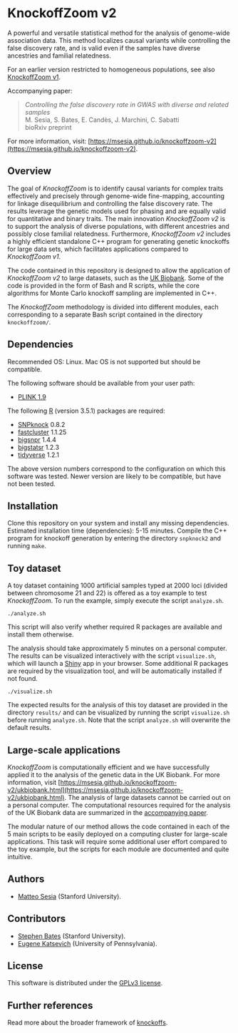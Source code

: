 # KnockoffZoom v2

A powerful and versatile statistical method for the analysis of genome-wide association data.
This method localizes causal variants while controlling the false discovery rate, and is valid even if the samples have diverse ancestries and familial relatedness.

For an earlier version restricted to homogeneous populations, see also [KnockoffZoom v1](https://github.com/msesia/knockoffzoom).

Accompanying paper:
> *Controlling the false discovery rate in GWAS with diverse and related samples* <br />
> M. Sesia, S. Bates, E. Candès, J. Marchini, C. Sabatti <br />
> bioRxiv preprint

For more information, visit: [https://msesia.github.io/knockoffzoom-v2](https://msesia.github.io/knockoffzoom-v2).

## Overview

The goal of *KnockoffZoom* is to identify causal variants for complex traits effectively and precisely through genome-wide fine-mapping, accounting for linkage disequilibrium and controlling the false discovery rate.
The results leverage the genetic models used for phasing and are equally valid for quantitative and binary traits.
The main innovation *KnockoffZoom v2* is to support the analysis of diverse populations, with different ancestries and possibly close familial relatedness.
Furthermore, *KnockoffZoom v2* includes a highly efficient standalone C++ program for generating genetic knockoffs for large data sets, which facilitates applications compared to *KnockoffZoom v1*.

The code contained in this repository is designed to allow the application of *KnockoffZoom v2* to large datasets, such as the [UK Biobank](https://www.ukbiobank.ac.uk/).
Some of the code is provided in the form of Bash and R scripts, while the core algorithms for Monte Carlo knockoff sampling are implemented in C++.

The *KnockoffZoom* methodology is divided into different modules, each corresponding to a separate Bash script contained in the directory `knockoffzoom/`.

## Dependencies

Recommended OS: Linux. Mac OS is not supported but should be compatible.

The following software should be available from your user path:

   - [PLINK 1.9](https://www.cog-genomics.org/plink/1.9/)

The following [R](https://www.r-project.org/) (version 3.5.1) packages are required:

   - [SNPknock](https://msesia.github.io/snpknock/) 0.8.2
   - [fastcluster](https://CRAN.R-project.org/package=fastcluster ) 1.1.25
   - [bigsnpr](https://privefl.github.io/bigsnpr/) 1.4.4
   - [bigstatsr](https://privefl.github.io/bigstatsr/) 1.2.3
   - [tidyverse](https://www.tidyverse.org/) 1.2.1
   
The above version numbers correspond to the configuration on which this software was tested. Newer version are likely to be compatible, but have not been tested.

## Installation

Clone this repository on your system and install any missing dependencies. Estimated installation time (dependencies): 5-15 minutes.
Compile the C++ program for knockoff generation by entering the directory `snpknock2` and running `make`.

## Toy dataset

A toy dataset containing 1000 artificial samples typed at 2000 loci (divided between chromosome 21 and 22) is offered as a toy example to test *KnockoffZoom*. To run the example, simply execute the script `analyze.sh`.

```{bash}
./analyze.sh
```

This script will also verify whether required R packages are available and install them otherwise.

The analysis should take approximately 5 minutes on a personal computer. The results can be visualized interactively with the script `visualize.sh`, which will launch a [Shiny](https://shiny.rstudio.com/) app in your browser. Some additional R packages are required by the visualization tool, and will be automatically installed if not found.

```{bash}
./visualize.sh
```

The expected results for the analysis of this toy dataset are provided in the directory `results/` and can be visualized by running the script `visualize.sh` before running `analyze.sh`. Note that the script `analyze.sh` will overwrite the default results. 

## Large-scale applications

*KnockoffZoom* is computationally efficient and we have successfully applied it to the analysis of the genetic data in the UK Biobank. For more information, visit [https://msesia.github.io/knockoffzoom-v2/ukbiobank.html](https://msesia.github.io/knockoffzoom-v2/ukbiobank.html).
The analysis of large datasets cannot be carried out on a personal computer. The computational resources required for the analysis of the UK Biobank data are summarized in the [accompanying paper]().

The modular nature of our method allows the code contained in each of the 5 main scripts to be easily deployed on a computing cluster for large-scale applications. This task will require some additional user effort compared to the toy example, but the scripts for each module are documented and quite intuitive.



## Authors

   - [Matteo Sesia](https://msesia.github.io/) (Stanford University).

## Contributors

   - [Stephen Bates](https://stephenbates19.github.io/) (Stanford University).
   - [Eugene Katsevich](http://web.stanford.edu/~ekatsevi/) (University of Pennsylvania).

## License

This software is distributed under the [GPLv3 license](https://www.gnu.org/licenses/gpl-3.0.en.html).

## Further references

Read more about the broader framework of [knockoffs](https://web.stanford.edu/group/candes/knockoffs/).
